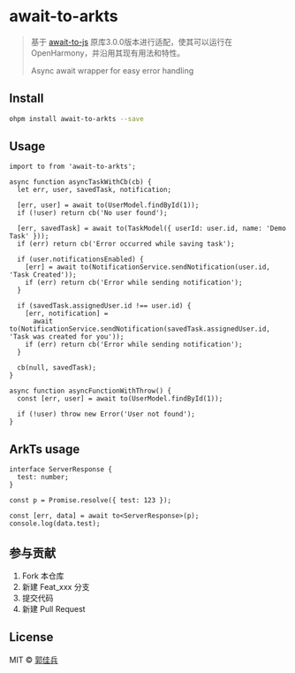 # await-to-arkts

> 基于 [await-to-js] 原库3.0.0版本进行适配，使其可以运行在 OpenHarmony，并沿用其现有用法和特性。
> 
> Async await wrapper for easy error handling

## Install

```sh
ohpm install await-to-arkts --save
```

## Usage

```extendtypescript
import to from 'await-to-arkts';

async function asyncTaskWithCb(cb) {
  let err, user, savedTask, notification;

  [err, user] = await to(UserModel.findById(1));
  if (!user) return cb('No user found');

  [err, savedTask] = await to(TaskModel({ userId: user.id, name: 'Demo Task' }));
  if (err) return cb('Error occurred while saving task');

  if (user.notificationsEnabled) {
    [err] = await to(NotificationService.sendNotification(user.id, 'Task Created'));
    if (err) return cb('Error while sending notification');
  }

  if (savedTask.assignedUser.id !== user.id) {
    [err, notification] =
      await to(NotificationService.sendNotification(savedTask.assignedUser.id, 'Task was created for you'));
    if (err) return cb('Error while sending notification');
  }

  cb(null, savedTask);
}

async function asyncFunctionWithThrow() {
  const [err, user] = await to(UserModel.findById(1));

  if (!user) throw new Error('User not found');
}
```

## ArkTs usage

```extendtypescript
interface ServerResponse {
  test: number;
}

const p = Promise.resolve({ test: 123 });

const [err, data] = await to<ServerResponse>(p);
console.log(data.test);
```

## 参与贡献

1.  Fork 本仓库
2.  新建 Feat_xxx 分支
3.  提交代码
4.  新建 Pull Request


## License

MIT © [郭佳兵](https://gitee.com/guojiabing)

[await-to-js]: https://npmjs.org/package/await-to-js
